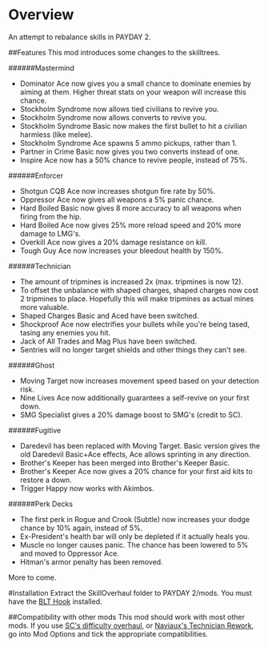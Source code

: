 # Overview
An attempt to rebalance skills in PAYDAY 2.

##Features
This mod introduces some changes to the skilltrees.

######Mastermind
* Dominator Ace now gives you a small chance to dominate enemies by aiming at them. Higher threat stats on your weapon will increase this chance.
* Stockholm Syndrome now allows tied civilians to revive you.
* Stockholm Syndrome now allows converts to revive you.
* Stockholm Syndrome Basic now makes the first bullet to hit a civilian harmless (like melee).
* Stockholm Syndrome Ace spawns 5 ammo pickups, rather than 1.
* Partner in Crime Basic now gives you two converts instead of one.
* Inspire Ace now has a 50% chance to revive people, instead of 75%.

######Enforcer
* Shotgun CQB Ace now increases shotgun fire rate by 50%.
* Oppressor Ace now gives all weapons a 5% panic chance.
* Hard Boiled Basic now gives 8 more accuracy to all weapons when firing from the hip.
* Hard Boiled Ace now gives 25% more reload speed and 20% more damage to LMG's.
* Overkill Ace now gives a 20% damage resistance on kill.
* Tough Guy Ace now increases your bleedout health by 150%.

######Technician
* The amount of tripmines is increased 2x (max. tripmines is now 12).
* To offset the unbalance with shaped charges, shaped charges now cost 2 tripmines to place. Hopefully this will make tripmines as actual mines more valuable.
* Shaped Charges Basic and Aced have been switched.
* Shockproof Ace now electrifies your bullets while you're being tased, tasing any enemies you hit.
* Jack of All Trades and Mag Plus have been switched.
* Sentries will no longer target shields and other things they can't see.

######Ghost
* Moving Target now increases movement speed based on your detection risk.
* Nine Lives Ace now additionally guarantees a self-revive on your first down.
* SMG Specialist gives a 20% damage boost to SMG's (credit to SC).

######Fugitive
* Daredevil has been replaced with Moving Target. Basic version gives the old Daredevil Basic+Ace effects, Ace allows sprinting in any direction.
* Brother's Keeper has been merged into Brother's Keeper Basic.
* Brother's Keeper Ace now gives a 20% chance for your first aid kits to restore a down.
* Trigger Happy now works with Akimbos.
 
######Perk Decks
* The first perk in Rogue and Crook (Subtle) now increases your dodge chance by 10% again, instead of 5%.
* Ex-President's health bar will only be depleted if it actually heals you.
* Muscle no longer causes panic. The chance has been lowered to 5% and moved to Oppressor Ace.
* Hitman's armor penalty has been removed.

More to come.

#Installation
Extract the SkillOverhaul folder to PAYDAY 2/mods. You must have the [BLT Hook](http://paydaymods.com/download/) installed.

##Compatibility with other mods
This mod should work with most other mods. If you use [SC's difficulty overhaul](http://steamcommunity.com/groups/sc_mod), or [Naviaux's Technician Rework](http://forums.lastbullet.net/mydownloads.php?action=view_down&did=14403), go into Mod Options and tick the appropriate compatibilities.
